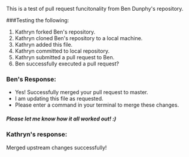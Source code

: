 This is a test of pull request funcitonality from Ben Dunphy's repository.

###Testing the following:

1. Kathryn forked Ben's repository.
2. Kathryn cloned Ben's repository to a local machine.
3. Kathryn added this file.
4. Kathryn committed to local repository.
5. Kathryn submitted a pull request to Ben.
6. Ben successfully executed a pull request?

### Ben's Response:

* Yes! Successfully merged your pull request to master.
* I am updating this file as requested.
* Please enter a <git fetch upstream> command in your terminal to merge these changes.

##### Please let me know how it all worked out! :)

### Kathryn's response:

Merged upstream changes successfully!
